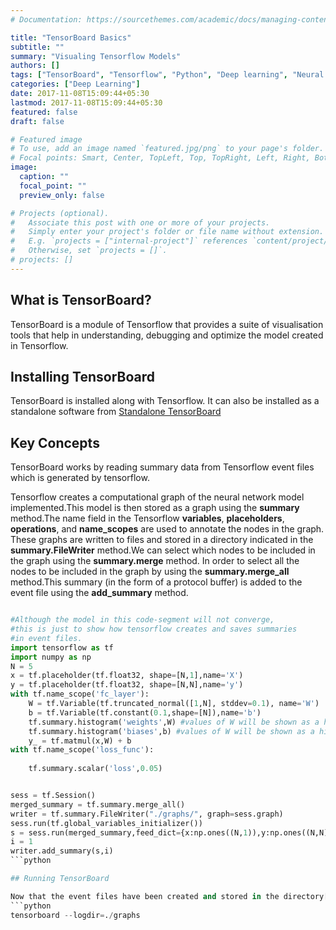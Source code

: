```yaml
---
# Documentation: https://sourcethemes.com/academic/docs/managing-content/

title: "TensorBoard Basics"
subtitle: ""
summary: "Visualing Tensorflow Models"
authors: []
tags: ["TensorBoard", "Tensorflow", "Python", "Deep learning", "Neural Networks"]
categories: ["Deep Learning"]
date: 2017-11-08T15:09:44+05:30
lastmod: 2017-11-08T15:09:44+05:30
featured: false
draft: false

# Featured image
# To use, add an image named `featured.jpg/png` to your page's folder.
# Focal points: Smart, Center, TopLeft, Top, TopRight, Left, Right, BottomLeft, Bottom, BottomRight.
image:
  caption: ""
  focal_point: ""
  preview_only: false

# Projects (optional).
#   Associate this post with one or more of your projects.
#   Simply enter your project's folder or file name without extension.
#   E.g. `projects = ["internal-project"]` references `content/project/deep-learning/index.md`.
#   Otherwise, set `projects = []`.
# projects: []
---
```

## What is TensorBoard?

TensorBoard is a module of Tensorflow that provides a suite of visualisation tools that help in understanding, debugging and optimize the model created in Tensorflow.

## Installing TensorBoard

TensorBoard is installed along with Tensorflow.
It can also be installed as a standalone software from [Standalone TensorBoard](https://github.com/dmlc/tensorboard)

## Key Concepts

TensorBoard works by reading summary data from Tensorflow event files which is generated by tensorflow.

Tensorflow creates a computational graph of the neural network model implemented.This model is then stored as a graph using the **summary** method.The name field in the Tensorflow **variables**, **placeholders**, **operations**, and **name_scopes** are used to annotate the nodes in the graph. These graphs are written to files and stored in a directory indicated in the **summary.FileWriter** method.We can select which nodes to be included in the graph using the **summary.merge** method. In order to select all the nodes to be included in the graph by using the **summary.merge_all** method.This summary (in the form of a protocol buffer) is added to the event file using the **add_summary** method.

```python

#Although the model in this code-segment will not converge, 
#this is just to show how tensorflow creates and saves summaries 
#in event files.
import tensorflow as tf
import numpy as np
N = 5
x = tf.placeholder(tf.float32, shape=[N,1],name='X') 
y = tf.placeholder(tf.float32, shape=[N,N],name='y') 
with tf.name_scope('fc_layer'):
    W = tf.Variable(tf.truncated_normal([1,N], stddev=0.1), name='W')
    b = tf.Variable(tf.constant(0.1,shape=[N]),name='b')
    tf.summary.histogram('weights',W) #values of W will be shown as a histogram plot
    tf.summary.histogram('biases',b) #values of W will be shown as a histogram plot
    y_ = tf.matmul(x,W) + b
with tf.name_scope('loss_func'):    
    
    tf.summary.scalar('loss',0.05)


sess = tf.Session()
merged_summary = tf.summary.merge_all()
writer = tf.summary.FileWriter("./graphs/", graph=sess.graph)
sess.run(tf.global_variables_initializer())
s = sess.run(merged_summary,feed_dict={x:np.ones((N,1)),y:np.ones((N,N))})
i = 1  
writer.add_summary(s,i)
```python

## Running TensorBoard

Now that the event files have been created and stored in the directory[./graphs], running tensorboard with logdir pointing to the directory where the event files have been stored will give us a visualization of the model in the web browser.
```python
tensorboard --logdir=./graphs
```